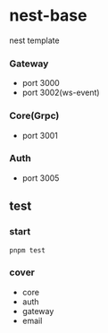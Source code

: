 # nest-base
 nest template

### Gateway
 - port 3000
 - port 3002(ws-event)

### Core(Grpc)
 - port 3001

### Auth
 - port 3005

## test

### start
```
pnpm test
```

### cover
 - core
 - auth
 - gateway
 - email
